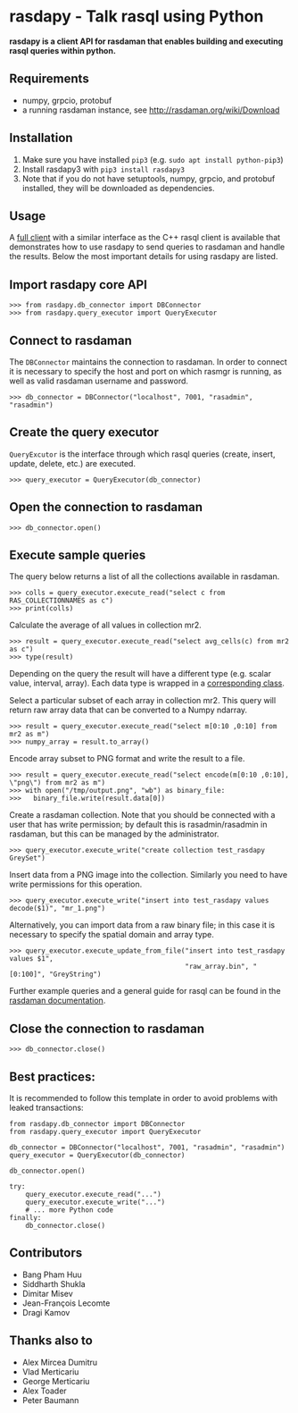 rasdapy - Talk rasql using Python
=================================

**rasdapy is a client API for rasdaman that enables building and
executing rasql queries within python.**

Requirements
------------

-   numpy, grpcio, protobuf
-   a running rasdaman instance, see <http://rasdaman.org/wiki/Download>

Installation
------------

1)  Make sure you have installed `pip3` (e.g.
    `sudo apt install python-pip3`)
2)  Install rasdapy3 with `pip3 install rasdapy3`
3)  Note that if you do not have setuptools, numpy, grpcio, and protobuf
    installed, they will be downloaded as dependencies.

Usage
-----

A [full
client](http://rasdaman.org/browser/applications/rasdapy3/rasql.py) with
a similar interface as the C++ rasql client is available that
demonstrates how to use rasdapy to send queries to rasdaman and handle
the results. Below the most important details for using rasdapy are
listed.

Import rasdapy core API
-----------------------

    >>> from rasdapy.db_connector import DBConnector
    >>> from rasdapy.query_executor import QueryExecutor

Connect to rasdaman
-------------------

The `DBConnector` maintains the connection to rasdaman. In order to
connect it is necessary to specify the host and port on which rasmgr is
running, as well as valid rasdaman username and password.

    >>> db_connector = DBConnector("localhost", 7001, "rasadmin", "rasadmin")

Create the query executor
-------------------------

`QueryExcutor` is the interface through which rasql queries (create,
insert, update, delete, etc.) are executed.

    >>> query_executor = QueryExecutor(db_connector)

Open the connection to rasdaman
-------------------------------

    >>> db_connector.open()

Execute sample queries
----------------------

The query below returns a list of all the collections available in
rasdaman.

    >>> colls = query_executor.execute_read("select c from RAS_COLLECTIONNAMES as c")
    >>> print(colls)

Calculate the average of all values in collection mr2.

    >>> result = query_executor.execute_read("select avg_cells(c) from mr2 as c")
    >>> type(result)

Depending on the query the result will have a different type (e.g.
scalar value, interval, array). Each data type is wrapped in a
[corresponding
class](http://rasdaman.org/browser/applications/rasdapy3/rasdapy/models).

Select a particular subset of each array in collection mr2. This query
will return raw array data that can be converted to a Numpy ndarray.

    >>> result = query_executor.execute_read("select m[0:10 ,0:10] from mr2 as m")
    >>> numpy_array = result.to_array()

Encode array subset to PNG format and write the result to a file.

    >>> result = query_executor.execute_read("select encode(m[0:10 ,0:10], \"png\") from mr2 as m")
    >>> with open("/tmp/output.png", "wb") as binary_file:
    >>>   binary_file.write(result.data[0])

Create a rasdaman collection. Note that you should be connected with a
user that has write permission; by default this is rasadmin/rasadmin in
rasdaman, but this can be managed by the administrator.

    >>> query_executor.execute_write("create collection test_rasdapy GreySet")

Insert data from a PNG image into the collection. Similarly you need to
have write permissions for this operation.

    >>> query_executor.execute_write("insert into test_rasdapy values decode($1)", "mr_1.png")

Alternatively, you can import data from a raw binary file; in this case
it is necessary to specify the spatial domain and array type.

    >>> query_executor.execute_update_from_file("insert into test_rasdapy values $1",
                                                "raw_array.bin", "[0:100]", "GreyString")

Further example queries and a general guide for rasql can be found in
the [rasdaman documentation](http://doc.rasdaman.org/).

Close the connection to rasdaman
--------------------------------

    >>> db_connector.close()

Best practices:
---------------

It is recommended to follow this template in order to avoid problems
with leaked transactions:

    from rasdapy.db_connector import DBConnector
    from rasdapy.query_executor import QueryExecutor

    db_connector = DBConnector("localhost", 7001, "rasadmin", "rasadmin")
    query_executor = QueryExecutor(db_connector)

    db_connector.open()

    try:
        query_executor.execute_read("...")
        query_executor.execute_write("...")
        # ... more Python code
    finally:
        db_connector.close()

Contributors
------------

-   Bang Pham Huu
-   Siddharth Shukla
-   Dimitar Misev
-   Jean-François Lecomte
-   Dragi Kamov

Thanks also to
--------------

-   Alex Mircea Dumitru
-   Vlad Merticariu
-   George Merticariu
-   Alex Toader
-   Peter Baumann
